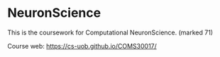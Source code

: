 # NeuronScience
This is the coursework for Computational NeuronScience.  (marked 71)

Course web: https://cs-uob.github.io/COMS30017/
